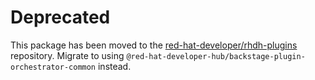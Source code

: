 # Deprecated

This package has been moved to the [red-hat-developer/rhdh-plugins](https://github.com/redhat-developer/rhdh-plugins) repository. Migrate to using `@red-hat-developer-hub/backstage-plugin-orchestrator-common` instead.

